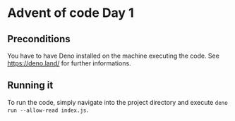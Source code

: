 # Advent of code Day 1

## Preconditions

You have to have Deno installed on the machine executing the code. See https://deno.land/ for further informations.

## Running it

To run the code, simply navigate into the project directory and execute `deno run --allow-read index.js`.

